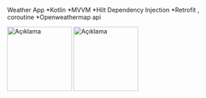 Weather App
*Kotlin
*MVVM
*Hilt Dependency Injection
*Retrofit , coroutine
*Openweathermap api 

<img src="https://i.imgur.com/6OoMqYm.jpg" alt="Açıklama" width="150">  <img src="https://i.imgur.com/8YWPjM0.jpg" alt="Açıklama" width="150">

